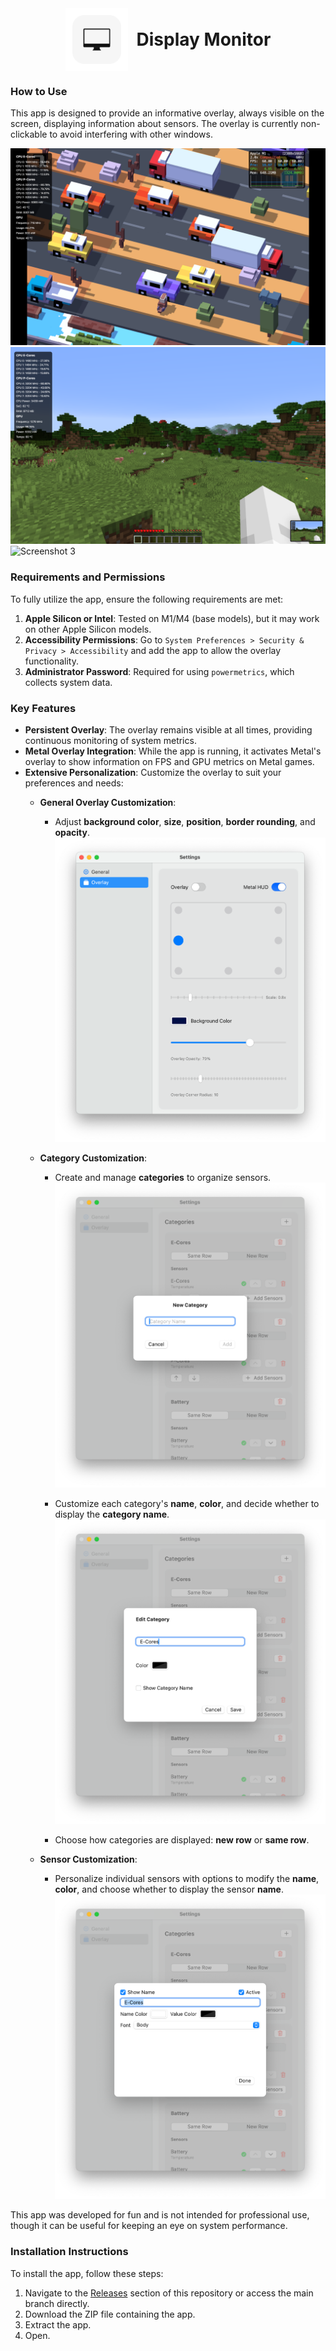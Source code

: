 <div align="center">
  <img src="media/logo1.png" alt="Logo" width="100" style="vertical-align: middle; margin-right: 10px;">
  <h1 style="display: inline; font-size: 2em; vertical-align: middle;">Display Monitor</h1>
</div>

### How to Use

This app is designed to provide an informative overlay, always visible on the screen, displaying information about sensors. The overlay is currently non-clickable to avoid interfering with other windows.

![Screenshot 1](media/screenshot1.png)  
![Screenshot 2](media/screenshot2.png)  
![Screenshot 3](media/screenshot3.png)

### Requirements and Permissions
To fully utilize the app, ensure the following requirements are met:

1. **Apple Silicon or Intel**: Tested on M1/M4 (base models), but it may work on other Apple Silicon models.
2. **Accessibility Permissions**: Go to `System Preferences > Security & Privacy > Accessibility` and add the app to allow the overlay functionality.
3. **Administrator Password**: Required for using `powermetrics`, which collects system data.

### Key Features
- **Persistent Overlay**: The overlay remains visible at all times, providing continuous monitoring of system metrics.
- **Metal Overlay Integration**: While the app is running, it activates Metal's overlay to show information on FPS and GPU metrics on Metal games.
- **Extensive Personalization**: Customize the overlay to suit your preferences and needs:
  - **General Overlay Customization**:
    - Adjust **background color**, **size**, **position**, **border rounding**, and **opacity**.
    ![Screenshot 5](media/screenshot5.png)

  - **Category Customization**:
    - Create and manage **categories** to organize sensors.
    ![Screenshot 6](media/screenshot6.png)

    - Customize each category's **name**, **color**, and decide whether to display the **category name**.
    ![Screenshot 8](media/screenshot8.png)

    - Choose how categories are displayed: **new row** or **same row**.
  - **Sensor Customization**:
    - Personalize individual sensors with options to modify the **name**, **color**, and choose whether to display the sensor **name**.
    ![Screenshot 7](media/screenshot7.png)


This app was developed for fun and is not intended for professional use, though it can be useful for keeping an eye on system performance.

### Installation Instructions
To install the app, follow these steps:

1. Navigate to the [Releases](#) section of this repository or access the main branch directly.
2. Download the ZIP file containing the app.
3. Extract the app.
4. Open.
